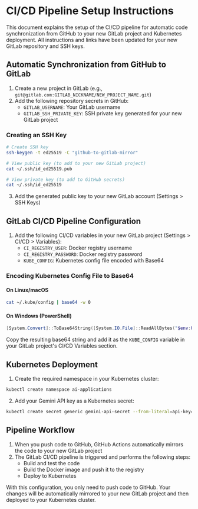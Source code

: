 # CI/CD Pipeline Setup Instructions

This document explains the setup of the CI/CD pipeline for automatic code synchronization from GitHub to your new GitLab project and Kubernetes deployment. All instructions and links have been updated for your new GitLab repository and SSH keys.

## Automatic Synchronization from GitHub to GitLab

1. Create a new project in GitLab (e.g., `git@gitlab.com:GITLAB_NICKNAME/NEW_PROJECT_NAME.git`)
2. Add the following repository secrets in GitHub:
   - `GITLAB_USERNAME`: Your GitLab username
   - `GITLAB_SSH_PRIVATE_KEY`: SSH private key generated for your new GitLab project

### Creating an SSH Key

```bash
# Create SSH key
ssh-keygen -t ed25519 -C "github-to-gitlab-mirror"

# View public key (to add to your new GitLab project)
cat ~/.ssh/id_ed25519.pub

# View private key (to add to GitHub secrets)
cat ~/.ssh/id_ed25519
```

3. Add the generated public key to your new GitLab account (Settings > SSH Keys)

## GitLab CI/CD Pipeline Configuration

1. Add the following CI/CD variables in your new GitLab project (Settings > CI/CD > Variables):
   - `CI_REGISTRY_USER`: Docker registry username
   - `CI_REGISTRY_PASSWORD`: Docker registry password
   - `KUBE_CONFIG`: Kubernetes config file encoded with Base64

### Encoding Kubernetes Config File to Base64

#### On Linux/macOS
```bash
cat ~/.kube/config | base64 -w 0
```

#### On Windows (PowerShell)
```powershell
[System.Convert]::ToBase64String([System.IO.File]::ReadAllBytes("$env:USERPROFILE\.kube\config"))
```

Copy the resulting base64 string and add it as the `KUBE_CONFIG` variable in your GitLab project's CI/CD Variables section.

## Kubernetes Deployment

1. Create the required namespace in your Kubernetes cluster:

```bash
kubectl create namespace ai-applications
```

2. Add your Gemini API key as a Kubernetes secret:

```bash
kubectl create secret generic gemini-api-secret --from-literal=api-key=YOUR_OPENAI_API_KEY -n ai-applications
```

## Pipeline Workflow

1. When you push code to GitHub, GitHub Actions automatically mirrors the code to your new GitLab project
2. The GitLab CI/CD pipeline is triggered and performs the following steps:
   - Build and test the code
   - Build the Docker image and push it to the registry
   - Deploy to Kubernetes

With this configuration, you only need to push code to GitHub. Your changes will be automatically mirrored to your new GitLab project and then deployed to your Kubernetes cluster.